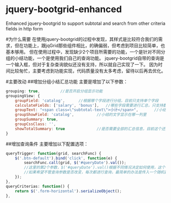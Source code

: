 # jquery-bootgrid-enhanced
Enhanced jquery-bootgrid to support subtotal and search from other criteria fields in http form

#为什么需要
在使用jquery-bootgrid的过程中发现，其样式是比较符合我们的需求，但在功能上，跟jqGrid那些组件相比，的确偏弱，但考虑到项目比较简单，也基本够用。
但在使用过程中，发现缺少2个项目所需要的功能，一个是针对不同分组的小结功能，一个是使用我们自己的查询功能。
jquery-bootgrid自带的查询是一个输入框，但对于复杂查询貌似还没有支持，所以就自己实现了一下。
因为时间比较匆忙，主要考虑到功能实现，代码质量没有太多考虑，留待以后再去优化。

#主要改动
##增加分组小结汇总功能
主要是增加了以下参数：
```javascript
grouping: true,			//是否开启分组显示功能
groupingView: {
	groupField: 'catalog',		//根据哪个字段进行分组，目前只支持单个字段
	calculateFields: ['salary', 'bonus'],	//哪些字段需要进行汇总，只支持数字列
    groupText: "<span class=\"subtotal-text\">小计</span>",		//小结那一行显示的文字
    groupShowField: 'catalog',			//小结的文字显示在哪一列里
    groupSummary: true,					
    groupCssClass: '',
    showTotalSummary: true				//是否需要全部的汇总信息，目前这个还没有支持，下一步准备实现
}
```

##增加查询条件
主要增加以下配置选项：
```javascript
queryTrigger: function(grid, searchFunc) {
	$('.btn-default').bind('click', function(e) {
        searchFunc.call(grid, $('#queryDate').val());	
        //这里的第2个参数，$('#queryDate').val()根据不同情况决定如何使用，这个参数其实是控制是否要进行查询。因为对于jquery-bootgrid，如果查询参数与上次一样，是不会重新进行查询操作的。
        //如果希望不管查询参数是否改变，每次都进行查询，最简单的办法是传入一个随机数，或者当前时间
    });
},
queryCriterias: function() {
	return $('.form-horizontal').serializeObject();
},
```